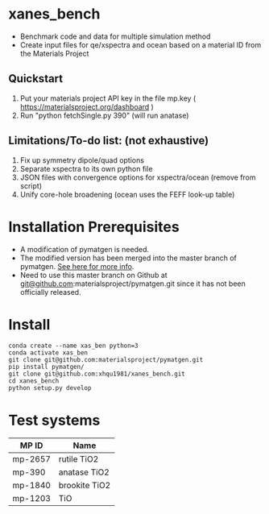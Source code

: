 # xanes_bench
- Benchmark code and data for multiple simulation method
- Create input files for qe/xspectra and ocean based on a material ID from the Materials Project

## Quickstart
1. Put your materials project API key in the file mp.key ( https://materialsproject.org/dashboard )
2. Run "python fetchSingle.py 390" (will run anatase)


## Limitations/To-do list: (not exhaustive)
1. Fix up symmetry dipole/quad options
2. Separate xspectra to its own python file
3. JSON files with convergence options for xspectra/ocean (remove from script)
4. Unify core-hole broadening (ocean uses the FEFF look-up table)


# Installation Prerequisites
* A modification of pymatgen is needed. 
* The modified version has been merged into the master branch of pymatgen. [See here for more info](https://github.com/materialsproject/pymatgen/pull/2178). 
* Need to use this master branch on Github at git@github.com:materialsproject/pymatgen.git since it has not been officially released. 

# Install
```console
conda create --name xas_ben python=3
conda activate xas_ben
git clone git@github.com:materialsproject/pymatgen.git
pip install pymatgen/
git clone git@github.com:xhqu1981/xanes_bench.git
cd xanes_bench
python setup.py develop
```
# Test systems
| MP ID | Name |
|---------|---------|
|mp-2657 | rutile TiO2|
|mp-390 | anatase TiO2|
|mp-1840 | brookite TiO2|
|mp-1203 | TiO |
